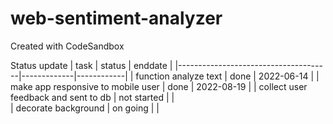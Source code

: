 # web-sentiment-analyzer
Created with CodeSandbox

Status update
| task                                 | status      | enddate    |
|--------------------------------------|-------------|------------|
| function analyze text                | done        | 2022-06-14 |
| make app responsive to mobile user   | done        | 2022-08-19 | 
| collect user feedback and sent to db | not started |            |   
| decorate background                  | on going    |            |  
